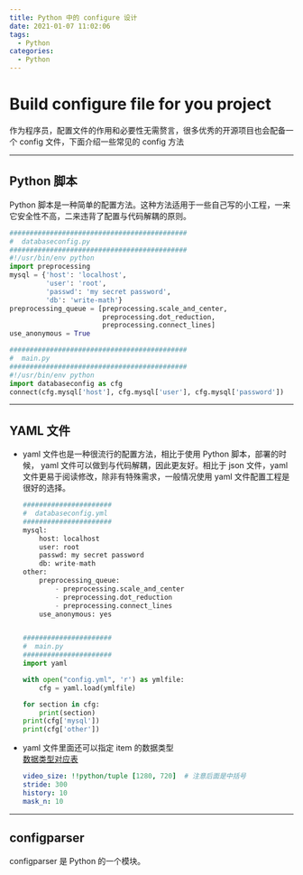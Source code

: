 ```yaml
---
title: Python 中的 configure 设计
date: 2021-01-07 11:02:06
tags:
  - Python
categories:
  - Python
---
```


# Build configure file for you project
作为程序员，配置文件的作用和必要性无需赘言，很多优秀的开源项目也会配备一个 config 文件，下面介绍一些常见的 config 方法
<!-- more -->

---
## Python 脚本
Python 脚本是一种简单的配置方法。这种方法适用于一些自己写的小工程，一来它安全性不高，二来违背了配置与代码解耦的原则。
```python
############################################
#  databaseconfig.py
############################################
#!/usr/bin/env python
import preprocessing
mysql = {'host': 'localhost',
         'user': 'root',
         'passwd': 'my secret password',
         'db': 'write-math'}
preprocessing_queue = [preprocessing.scale_and_center,
                       preprocessing.dot_reduction,
                       preprocessing.connect_lines]
use_anonymous = True

############################################
#  main.py
############################################
#!/usr/bin/env python
import databaseconfig as cfg
connect(cfg.mysql['host'], cfg.mysql['user'], cfg.mysql['password'])

```

---
## YAML 文件
- yaml 文件也是一种很流行的配置方法，相比于使用 Python 脚本，部署的时候， yaml 文件可以做到与代码解耦，因此更友好。相比于 json 文件，yaml 文件更易于阅读修改，除非有特殊需求，一般情况使用 yaml 文件配置工程是很好的选择。
    ```python
    ######################
    #  databaseconfig.yml
    ######################
    mysql:
        host: localhost
        user: root
        passwd: my secret password
        db: write-math
    other:
        preprocessing_queue:
            - preprocessing.scale_and_center
            - preprocessing.dot_reduction
            - preprocessing.connect_lines
        use_anonymous: yes
    
    
    ######################
    #  main.py
    ######################
    import yaml
    
    with open("config.yml", 'r') as ymlfile:
        cfg = yaml.load(ymlfile)
    
    for section in cfg:
        print(section)
    print(cfg['mysql'])
    print(cfg['other'])
    
    ```

- yaml 文件里面还可以指定 item 的数据类型  
[数据类型对应表](http://huangro.iteye.com/blog/372976)
    ```yml
    video_size: !!python/tuple [1280, 720]  # 注意后面是中括号
    stride: 300
    history: 10
    mask_n: 10
    ```


---
## configparser
configparser 是 Python 的一个模块。
